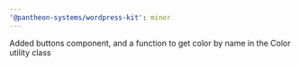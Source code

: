 ```yaml
---
'@pantheon-systems/wordpress-kit': minor
---
```


Added buttons component, and a function to get color by name in the Color
utility class
